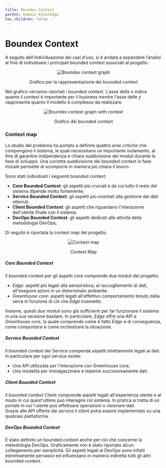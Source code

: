 ```yaml
---
title: Boundex Context
parent: Domain Knowledge
has_children: false
---
```


# Boundex Context

A seguito dell’individuazione dei casi d’uso, si è andata a espandere l’analisi al
fine di individuare i principali bounded context associati al progetto.

<div align="center">
<img src="https://images2.imgbox.com/42/58/VlTjyhVu_o.png" alt="Boundex context graph">
<p align="center">Grafico per la rappresentazione dei bounded context</p>
</div>

Nel grafico verranno riportati i bounded context. L'asse delle _x_ indica quanto il context è importante per il business mentre l'asse delle _y_ rappresenta quanto il modello è complesso da realizzare.

<div align="center">
<img src="https://images2.imgbox.com/40/9a/ET0W3TO8_o.png" alt="Boundex context graph with context">
<p align="center">Grafico dei bounded context</p>
</div>

### Context map

Lo studio del problema ha portato a definire quattro aree critiche che compongono il sistema, le quali necessitano un importante isolamento, al fine di garantire indipendenza e chiara suddivisione dei moduli durante la fase di sviluppo.
Una corretta suddivisione dei bounded context in fase iniziale permette di scomporre in maniera più chiara il lavoro.

Sono stati individuati i seguenti bounded context:

- __Core Bounded Context__: gli aspetti più cruciali e da cui tutto il resto del sistema dipende molto fortemente;
- __Service Bounded Context__: gli aspetti più orientati alla gestione dei dati ottenuti.
- __Client Bounded Context__: gli aspetti che riguardano l'interazione dell'utente finale con il sistema.
- __DevOps Bounded Context__: gli aspetti dedicati alle attività della metodologia DevOps;



Di seguito è riportata la context map del progetto.

<div align="center">
<img src="https://images2.imgbox.com/03/1f/U8vn2P79_o.png" alt="Context map">
<p align="center">Context Map</p>
</div>

##### Core Bounded Context
Il bounded context per gli aspetti core comprende due moduli del progetto:
- _Edge_: aspetti più legati alla sensoristica, al raccogliemento di dati, all'eseguire azioni in un determinato ambiente.
- _Greenhouse core_: aspetti legati all'effettivo comportamento tenuto dalla serra in funzione di ciò che _Edge_ trasmette.

Insieme, questi due moduli sono già sufficienti per far funzionare il sistema in una sua versione basilare.
In particolare, _Edge_ offre una API a _Greenhouse core_, la quale comprende come è fatto _Edge_ e di conseguenza, come comportarsi e come orchestrare la situazione.

##### Service Bounded Context

Il bounded context dei Service compende aspetti strettamente legati ai dati.  
In particolare per ogni service esiste:
- Una API utilizzata per l'interazione con Greenhouse core;
- Una modalità per immagazzinare e reperire successivamente dati.

##### Client Bounded Context
Il bounded context Client comprende aspetti legati all'esperienza utente e al modo in cui quest'ultimo può interagire col sistema.
In pratica si tratta di un portale in cui l'utente può effettuare operazioni o visionare dati.  
Grazie alle API offerte dai service il client potrà essere implementato su una qualsiasi piattaforma.

##### DevOps Bounded Context

È stato definito un bounded context anche per ciò che concerne la metodologia DevOps. Graficamente non è stato riportato alcun collegamento per semplicità. Gli aspetti legati al DevOps sono infatti estremamente pervasivi ed influenzano in maniera indiretta tutti gli altri bounded context.
